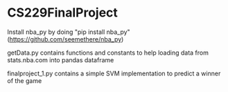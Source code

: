 # CS229FinalProject

Install nba_py by doing "pip install nba_py" (https://github.com/seemethere/nba_py)

getData.py contains functions and constants to help loading data from stats.nba.com into pandas dataframe

finalproject_1.py contains a simple SVM implementation to predict a winner of the game
